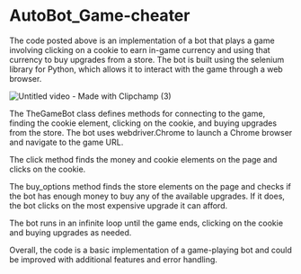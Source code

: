 # AutoBot_Game-cheater




The code posted above is an implementation of a bot that plays a game involving clicking on a cookie to earn in-game currency and using that currency to buy upgrades from a store. The bot is built using the selenium library for Python, which allows it to interact with the game through a web browser.

![Untitled video - Made with Clipchamp (3)](https://user-images.githubusercontent.com/39882035/227759798-b230365f-f807-4d6e-9b7f-89e2a23ac25b.gif)

The TheGameBot class defines methods for connecting to the game, finding the cookie element, clicking on the cookie, and buying upgrades from the store. The bot uses webdriver.Chrome to launch a Chrome browser and navigate to the game URL.

The click method finds the money and cookie elements on the page and clicks on the cookie.

The buy_options method finds the store elements on the page and checks if the bot has enough money to buy any of the available upgrades. If it does, the bot clicks on the most expensive upgrade it can afford.

The bot runs in an infinite loop until the game ends, clicking on the cookie and buying upgrades as needed.

Overall, the code is a basic implementation of a game-playing bot and could be improved with additional features and error handling.
